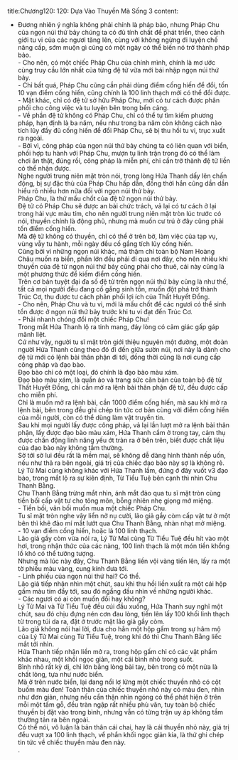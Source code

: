 title:Chương120: 120: Dựa Vào Thuyền Mà Sống 3
content:
- Đương nhiên ý nghĩa không phải chính là pháp bảo, nhưng Pháp Chu của ngọn núi thứ bảy chúng ta có đủ tính chất để phát triển, theo cảnh giới tu vi của các ngươi tăng lên, cùng với không ngừng đi luyện chế nâng cấp, sớm muộn gì cũng có một ngày có thể biến nó trở thành pháp bảo.<br>- Cho nên, có một chiếc Pháp Chu của chính mình, chính là mơ ước cùng truy cầu lớn nhất của từng đệ tử vừa mới bái nhập ngọn núi thứ bảy.<br>- Chỉ bất quá, Pháp Chu cũng cần phải dùng điểm cống hiến để đổi, tốn 10 vạn điểm cống hiến, cũng chính là 100 linh thạch mới có thể đổi được.<br>- Mặt khác, chỉ có đệ tử sở hữu Pháp Chu, mới có tư cách được phân phối cho công việc và tu luyện bên trong bến cảng.<br>- Về phần đệ tử không có Pháp Chu, chỉ có thể tự tìm kiếm phương pháp, hạn định là ba năm, nếu như trong ba năm còn không cách nào tích lũy đầy đủ cống hiến để đổi Pháp Chu, sẽ bị thu hồi tu vi, trục xuất ra ngoài.<br>- Bởi vì, công pháp của ngọn núi thứ bảy chúng ta có liên quan với biển, phối hợp tu hành với Pháp Chu, mượn tụ linh trận trong đó có thể làm chơi ăn thật, đúng rồi, công pháp là miễn phí, chỉ cần trở thành đệ tử liền có thể nhận được.<br>Nghe người trung niên mặt tròn nói, trong lòng Hứa Thanh dấy lên chấn động, bị sự đặc thù của Pháp Chu hấp dẫn, đồng thời hắn cũng dần dần hiểu rõ nhiều hơn nữa đối với ngọn núi thứ bảy.<br>Pháp Chu, là thứ mấu chốt của đệ tử ngọn núi thứ bảy.<br>Đệ tử có Pháp Chu sẽ được an bài chức trách, vả lại có tư cách ở lại trong hải vực màu tím, cho nên người trung niên mặt tròn lúc trước có nói, thuyền chính là động phủ, nhưng mà muốn cư trú ở đây cũng phải tốn điểm cống hiến.<br>Mà đệ tử không có thuyền, chỉ có thể ở trên bờ, làm việc của tạp vụ, vùng vẫy tu hành, mỗi ngày đều cố gắng tích lũy cống hiến.<br>Cũng bởi vì những ngọn núi khác, mà thậm chí toàn bộ Nam Hoàng Châu muốn ra biển, phần lớn đều phải đi qua nơi đây, cho nên nhiều khi thuyền của đệ tử ngọn núi thứ bảy cũng phải cho thuê, cái này cũng là một phương thức để kiếm điểm cống hiến.<br>Trên cơ bản tuyệt đại đa số đệ tử trên ngọn núi thứ bảy cũng là như thế, tất cả mọi người đều đang cố gắng sinh tồn, muốn đột phá trở thành Trúc Cơ, thu được tư cách phân phối lợi ích của Thất Huyết Đồng.<br>- Cho nên, Pháp Chu và tu vi, mới là mấu chốt để các ngươi có thể sinh tồn được ở ngọn núi thứ bảy trước khi tu vi đạt đến Trúc Cơ.<br>- Phải nhanh chóng đổi một chiếc Pháp Chu!<br>Trong mắt Hứa Thanh lộ ra tinh mang, đáy lòng có cảm giác gấp gáp mãnh liệt.<br>Cứ như vậy, người tu sĩ mặt tròn giới thiệu nguyên một đường, một đoàn người Hứa Thanh cũng theo đó đi đến giữa sườn núi, nơi này là dành cho đệ tử mới có lệnh bài thân phận đi tới, đồng thời cũng là nơi cung cấp công pháp và đạo bào.<br>Đạo bào chỉ có một loại, đó chính là đạo bào màu xám.<br>Đạo bào màu xám, là quần áo và trang sức căn bản của toàn bộ đệ tử Thất Huyết Đồng, chỉ cần mở ra lệnh bài thân phận đệ tử, đều được cấp cho miễn phí.<br>Chỉ là muốn mở ra lệnh bài, cần 1000 điểm cống hiến, mà sau khi mở ra lệnh bài, bên trong đều ghi chép tin tức cơ bản cùng với điểm cống hiến của mỗi người, còn có thể dùng làm vật truyền tin.<br>Sau khi mọi người lấy được công pháp, vả lại lần lượt mở ra lệnh bài thân phận, lấy được đạo bào màu xám, Hứa Thanh cầm ở trong tay, cảm thụ được chấn động linh năng yếu ớt tràn ra ở bên trên, biết được chất liệu của đạo bào này không tầm thường.<br>Sờ tới sờ lui đều rất là mềm mại, sẽ không dễ dàng hình thành nếp uốn, nếu như thả ra bên ngoài, giá trị của chiếc đạo bào này sợ là không rẻ.<br>Lý Tử Mai cũng không khác với Hứa Thanh lắm, đứng ở đây vuốt v3 đạo bào, trong mắt lộ ra sự kiên định, Từ Tiểu Tuệ bên cạnh thì nhìn Chu Thanh Bằng.<br>Chu Thanh Bằng trừng mắt nhìn, ánh mắt đảo qua tu sĩ mặt tròn cùng tiền bối cấp vật tư cho tông môn, bỗng nhiên nhẹ giọng mở miệng.<br>- Tiền bối, vãn bối muốn mua một chiếc Pháp Chu.<br>Tu sĩ mặt tròn nghe vậy liền nở nụ cười, lão giả gầy còm cấp vật tư ở một bên thì khẽ đảo mí mắt lướt qua Chu Thanh Bằng, nhàn nhạt mở miệng.<br>- 10 vạn điểm cống hiến, hoặc là 100 linh thạch.<br>Lão giả gầy còm vừa nói ra, Lý Tử Mai cùng Từ Tiểu Tuệ đều hít vào một hơi, trong nhận thức của các nàng, 100 linh thạch là một món tiền khổng lồ khó có thể tưởng tượng.<br>Nhưng mà lúc này đây, Chu Thanh Bằng liền vội vàng tiến lên, lấy ra một tờ phiếu màu vàng, cung kính đưa tới.<br>- Linh phiếu của ngọn núi thứ hai? Có thể.<br>Lão giả tiếp nhận nhìn một chút, sau khi thu hồi liền xuất ra một cái hộp gấm màu tím đẩy tới, sau đó ngẩng đầu nhìn về những người khác.<br>- Các ngươi có ai còn muốn đổi hay không?<br>Lý Tử Mai và Từ Tiểu Tuệ đều cúi đầu xuống, Hứa Thanh suy nghĩ một chút, sau đó chịu đựng nén cơn đau lòng, tiến lên lấy 100 khối linh thạch từ trong túi da ra, đặt ở trước mặt lão giả gầy còm.<br>Lão giả không nói hai lời, đưa cho hắn một hộp gấm trong sự hâm mộ của Lý Tử Mai cùng Từ Tiểu Tuệ, trong khi đó thì Chu Thanh Bằng liếc mắt tới nhìn.<br>Hứa Thanh tiếp nhận liền mở ra, trong hộp gấm chỉ có các vật phẩm khác nhau, một khối ngọc giản, một cái bình nhỏ trong suốt.<br>Bình nhỏ rất kỳ dị, chỉ lớn bằng lòng bài tay, bên trong có một nửa là chất lỏng, tựa như nước biển.<br>Mà ở trên nước biển, lại đang nổi lơ lửng một chiếc thuyền nhỏ có cột buồm màu đen! Toàn thân của chiếc thuyền nhỏ này có màu đen, nhìn như đơn giản, nhưng nếu cẩn thận nhìn ngóng có thể phát hiện ở trên mỗi một tấm gỗ, đều tràn ngập rất nhiều phù văn, tuy toàn bộ chiếc thuyền bị đặt vào trong bình, nhưng vẫn có từng trận uy áp không tầm thường tản ra bên ngoài.<br>Có thể nói, vô luận là bản thân cái chai, hay là cái thuyền nhỏ này, giá trị đều vượt xa 100 linh thạch, về phần khối ngọc giản kia, là thứ ghi chép tin tức về chiếc thuyền màu đen này.<br>.<br>